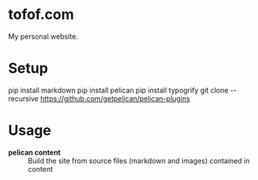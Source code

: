 # tofof.com

My personal website.

# Setup

pip install markdown
pip install pelican
pip install typogrify
git clone --recursive https://github.com/getpelican/pelican-plugins

# Usage

<dl>
  <dt><strong>pelican content</strong></dt>
  <dd>Build the site from source files (markdown and images) contained in content</dd>
</dl>

